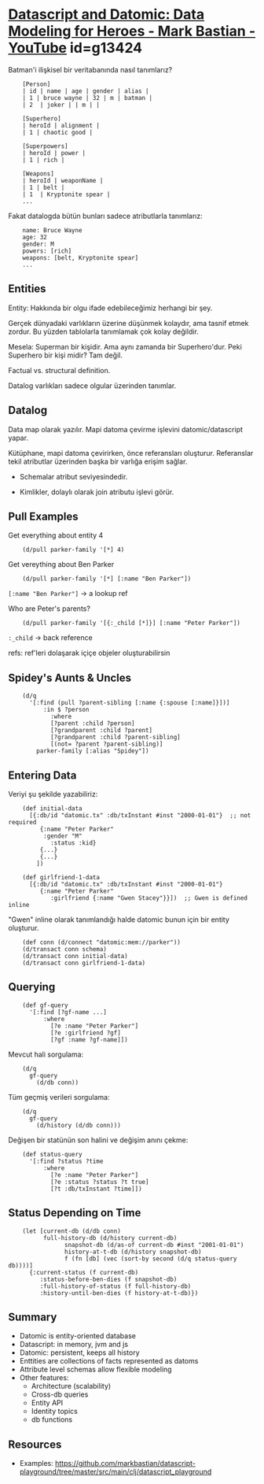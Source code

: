 
# [Datascript and Datomic: Data Modeling for Heroes - Mark Bastian - YouTube](https://www.youtube.com/watch?v=tV4pHW_WOrY&t=1s) id=g13424

Batman'i ilişkisel bir veritabanında nasıl tanımlarız?

		[Person]
		| id | name | age | gender | alias |
		| 1 | bruce wayne | 32 | m | batman |
		| 2  | joker | | m | |

		[Superhero]
		| heroId | alignment |
		| 1 | chaotic good |

		[Superpowers]
		| heroId | power |
		| 1 | rich |

		[Weapons]
		| heroId | weaponName |
		| 1 | belt |
		| 1  | Kryptonite spear |
		...

Fakat datalogda bütün bunları sadece atributlarla tanımlarız:

		name: Bruce Wayne
		age: 32
		gender: M
		powers: [rich]
		weapons: [belt, Kryptonite spear]
		...

## Entities

Entity: Hakkında bir olgu ifade edebileceğimiz herhangi bir şey.

Gerçek dünyadaki varlıkların üzerine düşünmek kolaydır, ama tasnif etmek zordur. Bu yüzden tablolarla tanımlamak çok kolay değildir. 

Mesela: Superman bir kişidir. Ama aynı zamanda bir Superhero'dur. Peki Superhero bir kişi midir? Tam değil. 

Factual vs. structural definition.

Datalog varlıkları sadece olgular üzerinden tanımlar. 

## Datalog

Data map olarak yazılır. Mapi datoma çevirme işlevini datomic/datascript yapar.

Kütüphane, mapi datoma çevirirken, önce referansları oluşturur. Referanslar tekil atributlar üzerinden başka bir varlığa erişim sağlar.

- Schemalar atribut seviyesindedir.

- Kimlikler, dolaylı olarak join atributu işlevi görür.

## Pull Examples

Get everything about entity 4

		(d/pull parker-family '[*] 4)

Get vereything about Ben Parker

		(d/pull parker-family '[*] [:name "Ben Parker"])

`[:name "Ben Parker"]` -> a lookup ref
		
Who are Peter's parents?

		(d/pull parker-family '[{:_child [*]}] [:name "Peter Parker"])

`:_child` -> back reference

refs: ref'leri dolaşarak içiçe objeler oluşturabilirsin

## Spidey's Aunts & Uncles

		(d/q
		  '[:find (pull ?parent-sibling [:name {:spouse [:name]}])]
			  :in $ ?person
				:where
				[?parent :child ?person]
				[?grandparent :child ?parent]
				[?grandparent :child ?parent-sibling]
				[(not= ?parent ?parent-sibling)]
			parker-family [:alias "Spidey"])

## Entering Data

Veriyi şu şekilde yazabiliriz:

		(def initial-data
		  [{:db/id "datomic.tx" :db/txInstant #inst "2000-01-01"}  ;; not required
			 {:name "Peter Parker"
			  :gender "M"
				:status :kid}
			 {...}
			 {...}
			])  

		(def girlfriend-1-data
		  [{:db/id "datomic.tx" :db/txInstant #inst "2000-01-01"}
			 {:name "Peter Parker"
				:girlfriend {:name "Gwen Stacey"}}])  ;; Gwen is defined inline

"Gwen" inline olarak tanımlandığı halde datomic bunun için bir entity oluşturur.

		(def conn (d/connect "datomic:mem://parker"))
		(d/transact conn schema)
		(d/transact conn initial-data)
		(d/transact conn girlfriend-1-data)

## Querying

		(def gf-query
		  '[:find [?gf-name ...]
			  :where
				[?e :name "Peter Parker"]
				[?e :girlfriend ?gf]
				[?gf :name ?gf-name]])

Mevcut hali sorgulama:

		(d/q
		  gf-query
			(d/db conn))

Tüm geçmiş verileri sorgulama:

		(d/q
		  gf-query
			(d/history (d/db conn)))

Değişen bir statünün son halini ve değişim anını çekme:

		(def status-query
		  '[:find ?status ?time
			  :where
				[?e :name "Peter Parker"]
				[?e :status ?status ?t true]
				[?t :db/txInstant ?time]])

## Status Depending on Time

		(let [current-db (d/db conn)
		      full-history-db (d/history current-db)
					snapshot-db (d/as-of current-db #inst "2001-01-01")
					history-at-t-db (d/history snapshot-db)
					f (fn [db] (vec (sort-by second (d/q status-query db))))]
		  {:current-status (f current-db)
			 :status-before-ben-dies (f snapshot-db)
			 :full-history-of-status (f full-history-db)
			 :history-until-ben-dies (f history-at-t-db)})

## Summary

- Datomic is entity-oriented database
- Datascript: in memory, jvm and js
- Datomic: persistent, keeps all history
- Enttities are collections of facts represented as datoms
- Attribute level schemas allow flexible modeling
- Other features:
	- Architecture (scalability)
	- Cross-db queries
	- Entity API
	- Identity topics
	- db functions

## Resources

- Examples: https://github.com/markbastian/datascript-playground/tree/master/src/main/clj/datascript_playground

